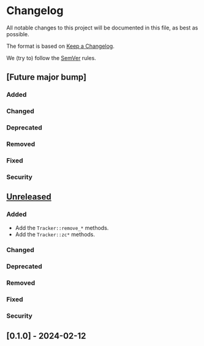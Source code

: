# Changelog

All notable changes to this project will be documented in this file, as best as possible.

The format is based on [Keep a Changelog].

We (try to) follow the [SemVer] rules.

## [Future major bump]
### Added
### Changed
### Deprecated
### Removed
### Fixed
### Security

## [Unreleased]
### Added
- Add the `Tracker::remove_*` methods.
- Add the `Tracker::zc*` methods.
### Changed
### Deprecated
### Removed
### Fixed
### Security

## [0.1.0] - 2024-02-12

[Unreleased]: https://github.com/taeruh/pauli_tracker/compare/pv0.1.0...HEAD

[Keep a Changelog]: https://keepachangelog.com/en/1.0.0/
[SemVer]: https://semver.org/
